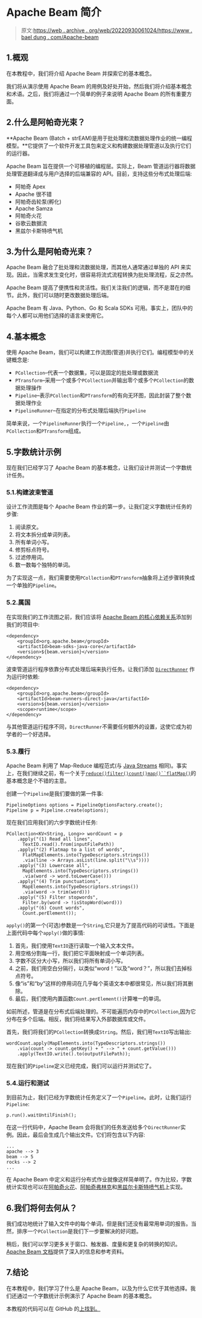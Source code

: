 # Apache Beam 简介

> 原文:[https://web . archive . org/web/20220930061024/https://www . bael dung . com/Apache-beam](https://web.archive.org/web/20220930061024/https://www.baeldung.com/apache-beam)

## 1.概观

在本教程中，我们将介绍 Apache Beam 并探索它的基本概念。

我们将从演示使用 Apache Beam 的用例及好处开始，然后我们将介绍基本概念和术语。之后，我们将通过一个简单的例子来说明 Apache Beam 的所有重要方面。

## 2.什么是阿帕奇光束？

**Apache Beam (Batch + strEAM)是用于批处理和流数据处理作业的统一编程模型。**它提供了一个软件开发工具包来定义和构建数据处理管道以及执行它们的运行器。

Apache Beam 旨在提供一个可移植的编程层。实际上，Beam 管道运行器将数据处理管道翻译成与用户选择的后端兼容的 API。目前，支持这些分布式处理后端:

*   阿帕奇 Apex
*   Apache 很不错
*   阿帕奇齿轮泵(孵化)
*   Apache Samza
*   阿帕奇火花
*   谷歌云数据流
*   黑兹尔卡斯特喷气机

## 3.为什么是阿帕奇光束？

Apache Beam 融合了批处理和流数据处理，而其他人通常通过单独的 API 来实现。因此，当需求发生变化时，很容易将流式流程转换为批处理流程，反之亦然。

Apache Beam 提高了便携性和灵活性。我们关注我们的逻辑，而不是潜在的细节。此外，我们可以随时更改数据处理后端。

Apache Beam 有 Java、Python、Go 和 Scala SDKs 可用。事实上，团队中的每个人都可以用他们选择的语言来使用它。

## 4.基本概念

使用 Apache Beam，我们可以构建工作流图(管道)并执行它们。编程模型中的关键概念是:

*   `PCollection`–代表一个数据集，可以是固定的批处理或数据流
*   `PTransform`–采用一个或多个`PCollection`并输出零个或多个`PCollection`的数据处理操作
*   `Pipeline`–表示`PCollection`和`PTransform`的有向无环图，因此封装了整个数据处理作业
*   `PipelineRunner`–在指定的分布式处理后端执行`Pipeline`

简单来说，一个`PipelineRunner`执行一个`Pipeline,`，一个`Pipeline`由`PCollection`和`PTransform`组成。

## 5.字数统计示例

现在我们已经学习了 Apache Beam 的基本概念，让我们设计并测试一个字数统计任务。

### 5.1.构建波束管道

设计工作流图是每个 Apache Beam 作业的第一步。让我们定义字数统计任务的步骤:

1.  阅读原文。
2.  将文本拆分成单词列表。
3.  所有单词小写。
4.  修剪标点符号。
5.  过滤停用词。
6.  数一数每个独特的单词。

为了实现这一点，我们需要使用`PCollection`和`PTransform`抽象将上述步骤转换成一个单独的`Pipeline`。

### 5.2.属国

在实现我们的工作流图之前，我们应该将 [Apache Beam 的核心依赖关系](https://web.archive.org/web/20220629004535/https://search.maven.org/artifact/org.apache.beam/beam-sdks-java-core)添加到我们的项目中:

```
<dependency>
    <groupId>org.apache.beam</groupId>
    <artifactId>beam-sdks-java-core</artifactId>
    <version>${beam.version}</version>
</dependency>
```

波束管道运行程序依靠分布式处理后端来执行任务。让我们添加 [`DirectRunner`](https://web.archive.org/web/20220629004535/https://search.maven.org/artifact/org.apache.beam/beam-runners-direct-java) 作为运行时依赖:

```
<dependency>
    <groupId>org.apache.beam</groupId>
    <artifactId>beam-runners-direct-java</artifactId>
    <version>${beam.version}</version>
    <scope>runtime</scope>
</dependency>
```

与其他管道运行程序不同，`DirectRunner`不需要任何额外的设置，这使它成为初学者的一个好选择。

### 5.3.履行

Apache Beam 利用了 Map-Reduce 编程范式(与 [Java Streams](/web/20220629004535/https://www.baeldung.com/java-8-streams-introduction) 相同)。事实上，在我们继续之前，有一个关于[`reduce()`](/web/20220629004535/https://www.baeldung.com/java-stream-reduce)[`filter()`](/web/20220629004535/https://www.baeldung.com/java-stream-filter-lambda)[`count()`](/web/20220629004535/https://www.baeldung.com/java-stream-filter-count)[`map()``flatMap()`](/web/20220629004535/https://www.baeldung.com/java-difference-map-and-flatmap)的基本概念是个不错的主意。

创建一个`Pipeline`是我们要做的第一件事:

```
PipelineOptions options = PipelineOptionsFactory.create();
Pipeline p = Pipeline.create(options);
```

现在我们应用我们的六步字数统计任务:

```
PCollection<KV<String, Long>> wordCount = p
    .apply("(1) Read all lines", 
      TextIO.read().from(inputFilePath))
    .apply("(2) Flatmap to a list of words", 
      FlatMapElements.into(TypeDescriptors.strings())
      .via(line -> Arrays.asList(line.split("\\s"))))
    .apply("(3) Lowercase all", 
      MapElements.into(TypeDescriptors.strings())
      .via(word -> word.toLowerCase()))
    .apply("(4) Trim punctuations", 
      MapElements.into(TypeDescriptors.strings())
      .via(word -> trim(word)))
    .apply("(5) Filter stopwords", 
      Filter.by(word -> !isStopWord(word)))
    .apply("(6) Count words", 
      Count.perElement());
```

`apply()`的第一个(可选)参数是一个`String`,它只是为了提高代码的可读性。下面是上面代码中每个`apply()`做的事情:

1.  首先，我们使用`TextIO`逐行读取一个输入文本文件。
2.  用空格分割每一行，我们把它平面映射成一个单词列表。
3.  字数不区分大小写，所以我们将所有单词小写。
4.  之前，我们用空白分隔行，以类似“word！”以及“word？”，所以我们去掉标点符号。
5.  像“is”和“by”这样的停用词在几乎每个英语文本中都很常见，所以我们将其删除。
6.  最后，我们使用内置函数`Count.perElement()`计算唯一的单词。

如前所述，管道是在分布式后端处理的。不可能遍历内存中的`PCollection`,因为它分布在多个后端。相反，我们将结果写入外部数据库或文件。

首先，我们将我们的`PCollection`转换成`String`。然后，我们用`TextIO`写出输出:

```
wordCount.apply(MapElements.into(TypeDescriptors.strings())
    .via(count -> count.getKey() + " --> " + count.getValue()))
    .apply(TextIO.write().to(outputFilePath));
```

现在我们的`Pipeline`定义已经完成，我们可以运行并测试它了。

### 5.4.运行和测试

到目前为止，我们已经为字数统计任务定义了一个`Pipeline`。此时，让我们运行`Pipeline`:

```
p.run().waitUntilFinish();
```

在这一行代码中，Apache Beam 会将我们的任务发送给多个`DirectRunner`实例。因此，最后会生成几个输出文件。它们将包含以下内容:

```
...
apache --> 3
beam --> 5
rocks --> 2
...
```

在 Apache Beam 中定义和运行分布式作业就像这样简单明了。作为比较，字数统计实现也可以在[阿帕奇火花](/web/20220629004535/https://www.baeldung.com/apache-spark)、[阿帕奇弗林克](/web/20220629004535/https://www.baeldung.com/apache-flink)和[黑兹尔卡斯特喷气机](/web/20220629004535/https://www.baeldung.com/hazelcast-jet)上实现。

## 6.我们将何去何从？

我们成功地统计了输入文件中的每个单词，但是我们还没有最常用单词的报告。当然，排序一个`PCollection`是我们下一步要解决的好问题。

稍后，我们可以学习更多关于窗口、触发器、度量和更复杂的转换的知识。 [Apache Beam 文档](https://web.archive.org/web/20220629004535/https://beam.apache.org/documentation/)提供了深入的信息和参考资料。

## 7.结论

在本教程中，我们学习了什么是 Apache Beam，以及为什么它优于其他选择。我们还通过一个字数统计示例演示了 Apache Beam 的基本概念。

本教程的代码可以在 GitHub 的[上找到。](https://web.archive.org/web/20220629004535/https://github.com/eugenp/tutorials/tree/master/apache-libraries)